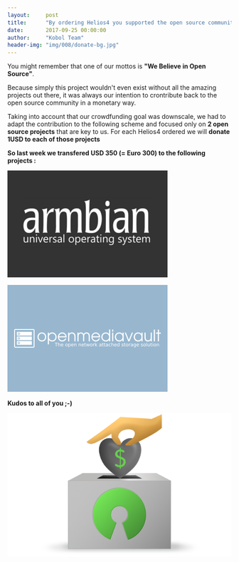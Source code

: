 ```yaml
---
layout:     post
title:      "By ordering Helios4 you supported the open source community !"
date:       2017-09-25 00:00:00
author:     "Kobol Team"
header-img: "img/008/donate-bg.jpg"
---
```


You might remember that one of our mottos is **"We Believe in Open Source"**.

Because simply this project wouldn't even exist without all the amazing projects out there, it was always our intention to crontribute back to the open source community in a monetary way.

Taking into account that our crowdfunding goal was downscale, we had to adapt the contribution to the following scheme and focused only on **2 open source projects** that are key to us. For each Helios4 ordered we will **donate 1USD to each of those projects**

**So last week we transfered USD 350 (= Euro 300) to the following projects :**

[![armbian](/img/008/armbian.png)](http://www.armbian.com/)

[![omv](/img/008/omv.png)](http://www.openmediavault.org/)

**Kudos to all of you ;-)**

![Donate](/img/008/donate.png)

